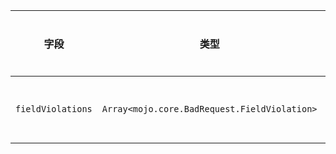 | 字段 | 类型 | 格式类型 | 是否必须 | 默认值 | 说明 |
|---|---|---|---|---|---|
| `fieldViolations` | `Array<mojo.core.BadRequest.FieldViolation>` |  | 否 |  | Describes all violations in a client request. |
